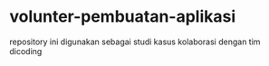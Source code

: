 # volunter-pembuatan-aplikasi
repository ini digunakan sebagai studi kasus kolaborasi dengan tim dicoding
